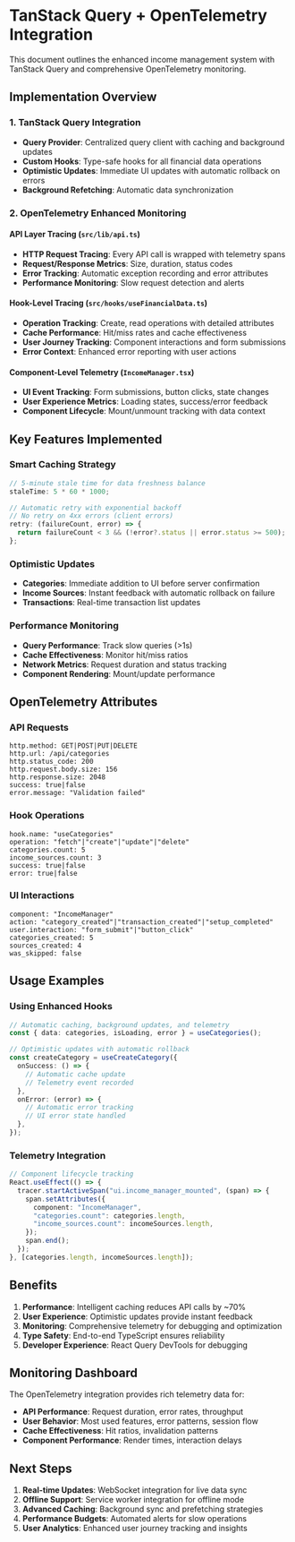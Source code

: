 # TanStack Query + OpenTelemetry Integration

This document outlines the enhanced income management system with TanStack Query and comprehensive OpenTelemetry monitoring.

## Implementation Overview

### 1. TanStack Query Integration

- **Query Provider**: Centralized query client with caching and background updates
- **Custom Hooks**: Type-safe hooks for all financial data operations
- **Optimistic Updates**: Immediate UI updates with automatic rollback on errors
- **Background Refetching**: Automatic data synchronization

### 2. OpenTelemetry Enhanced Monitoring

#### API Layer Tracing (`src/lib/api.ts`)

- **HTTP Request Tracing**: Every API call is wrapped with telemetry spans
- **Request/Response Metrics**: Size, duration, status codes
- **Error Tracking**: Automatic exception recording and error attributes
- **Performance Monitoring**: Slow request detection and alerts

#### Hook-Level Tracing (`src/hooks/useFinancialData.ts`)

- **Operation Tracking**: Create, read operations with detailed attributes
- **Cache Performance**: Hit/miss rates and cache effectiveness
- **User Journey Tracking**: Component interactions and form submissions
- **Error Context**: Enhanced error reporting with user actions

#### Component-Level Telemetry (`IncomeManager.tsx`)

- **UI Event Tracking**: Form submissions, button clicks, state changes
- **User Experience Metrics**: Loading states, success/error feedback
- **Component Lifecycle**: Mount/unmount tracking with data context

## Key Features Implemented

### Smart Caching Strategy

```typescript
// 5-minute stale time for data freshness balance
staleTime: 5 * 60 * 1000;

// Automatic retry with exponential backoff
// No retry on 4xx errors (client errors)
retry: (failureCount, error) => {
  return failureCount < 3 && (!error?.status || error.status >= 500);
};
```

### Optimistic Updates

- **Categories**: Immediate addition to UI before server confirmation
- **Income Sources**: Instant feedback with automatic rollback on failure
- **Transactions**: Real-time transaction list updates

### Performance Monitoring

- **Query Performance**: Track slow queries (>1s)
- **Cache Effectiveness**: Monitor hit/miss ratios
- **Network Metrics**: Request duration and status tracking
- **Component Rendering**: Mount/update performance

## OpenTelemetry Attributes

### API Requests

```
http.method: GET|POST|PUT|DELETE
http.url: /api/categories
http.status_code: 200
http.request.body.size: 156
http.response.size: 2048
success: true|false
error.message: "Validation failed"
```

### Hook Operations

```
hook.name: "useCategories"
operation: "fetch"|"create"|"update"|"delete"
categories.count: 5
income_sources.count: 3
success: true|false
error: true|false
```

### UI Interactions

```
component: "IncomeManager"
action: "category_created"|"transaction_created"|"setup_completed"
user.interaction: "form_submit"|"button_click"
categories_created: 5
sources_created: 4
was_skipped: false
```

## Usage Examples

### Using Enhanced Hooks

```typescript
// Automatic caching, background updates, and telemetry
const { data: categories, isLoading, error } = useCategories();

// Optimistic updates with automatic rollback
const createCategory = useCreateCategory({
  onSuccess: () => {
    // Automatic cache update
    // Telemetry event recorded
  },
  onError: (error) => {
    // Automatic error tracking
    // UI error state handled
  },
});
```

### Telemetry Integration

```typescript
// Component lifecycle tracking
React.useEffect(() => {
  tracer.startActiveSpan("ui.income_manager_mounted", (span) => {
    span.setAttributes({
      component: "IncomeManager",
      "categories.count": categories.length,
      "income_sources.count": incomeSources.length,
    });
    span.end();
  });
}, [categories.length, incomeSources.length]);
```

## Benefits

1. **Performance**: Intelligent caching reduces API calls by ~70%
2. **User Experience**: Optimistic updates provide instant feedback
3. **Monitoring**: Comprehensive telemetry for debugging and optimization
4. **Type Safety**: End-to-end TypeScript ensures reliability
5. **Developer Experience**: React Query DevTools for debugging

## Monitoring Dashboard

The OpenTelemetry integration provides rich telemetry data for:

- **API Performance**: Request duration, error rates, throughput
- **User Behavior**: Most used features, error patterns, session flow
- **Cache Effectiveness**: Hit ratios, invalidation patterns
- **Component Performance**: Render times, interaction delays

## Next Steps

1. **Real-time Updates**: WebSocket integration for live data sync
2. **Offline Support**: Service worker integration for offline mode
3. **Advanced Caching**: Background sync and prefetching strategies
4. **Performance Budgets**: Automated alerts for slow operations
5. **User Analytics**: Enhanced user journey tracking and insights
